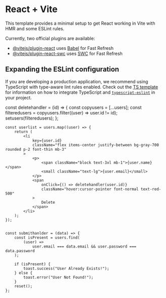 # React + Vite

This template provides a minimal setup to get React working in Vite with HMR and some ESLint rules.

Currently, two official plugins are available:

- [@vitejs/plugin-react](https://github.com/vitejs/vite-plugin-react/blob/main/packages/plugin-react) uses [Babel](https://babeljs.io/) for Fast Refresh
- [@vitejs/plugin-react-swc](https://github.com/vitejs/vite-plugin-react/blob/main/packages/plugin-react-swc) uses [SWC](https://swc.rs/) for Fast Refresh

## Expanding the ESLint configuration

If you are developing a production application, we recommend using TypeScript with type-aware lint rules enabled. Check out the [TS template](https://github.com/vitejs/vite/tree/main/packages/create-vite/template-react-ts) for information on how to integrate TypeScript and [`typescript-eslint`](https://typescript-eslint.io) in your project.


const deletehandler = (id) => {
        const copyusers = [...users];
        const filteredusers = copyusers.filter((user) => user.id != id);
        setusers(filteredusers);
    };

    const userlist = users.map((user) => {
        return (
            <li
                key={user.id}
                className="flex items-center justify-between bg-gray-700 rounded p-2 font-thin mb-3"
            >
                <p>
                    <span className="block text-3xl mb-1">{user.name}</span>
                    <small className="text-lg">{user.email}</small>
                </p>
                <span
                    onClick={() => deletehandler(user.id)}
                    className="hover:cursor-pointer font-normal text-red-500"
                >
                    Delete
                </span>
            </li>
        );
    });


    const submithanlder = (data) => {
        const isPresent = users.find(
            (user) =>
                user.email === data.email && user.password === data.password
        );

        if (isPresent) {
            toast.success("User Already Exists!");
        } else {
            toast.error("User Not Found!");
        }
        reset();
    };